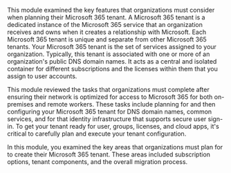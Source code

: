 This module examined the key features that organizations must consider when planning their Microsoft 365 tenant. A Microsoft 365 tenant is a dedicated instance of the Microsoft 365 service that an organization receives and owns when it creates a relationship with Microsoft. Each Microsoft 365 tenant is unique and separate from other Microsoft 365 tenants. Your Microsoft 365 tenant is the set of services assigned to your organization. Typically, this tenant is associated with one or more of an organization's public DNS domain names. It acts as a central and isolated container for different subscriptions and the licenses within them that you assign to user accounts.

This module reviewed the tasks that organizations must complete after ensuring their network is optimized for access to Microsoft 365 for both on-premises and remote workers. These tasks include planning for and then configuring your Microsoft 365 tenant for DNS domain names, common services, and for that identity infrastructure that supports secure user sign-in. To get your tenant ready for user, groups, licenses, and cloud apps, it's critical to carefully plan and execute your tenant configuration.

In this module, you examined the key areas that organizations must plan for to create their Microsoft 365 tenant. These areas included subscription options, tenant components, and the overall migration process.
